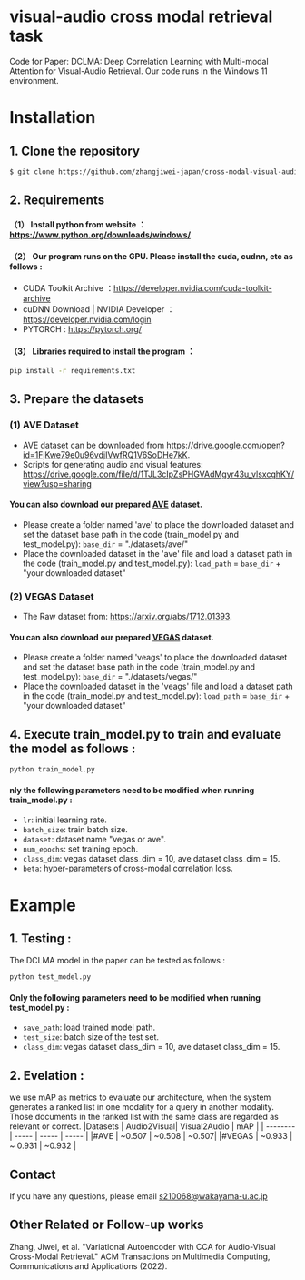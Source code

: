 # visual-audio cross modal retrieval task

Code for Paper: DCLMA: Deep Correlation Learning with Multi-modal Attention for Visual-Audio Retrieval. Our code runs in the Windows 11 environment.
# Installation
## 1. Clone the repository
```bash
$ git clone https://github.com/zhangjiwei-japan/cross-modal-visual-audio-retrieval.git
```
## 2. Requirements
#### （1） Install python from website ：https://www.python.org/downloads/windows/
#### （2） Our program runs on the GPU. Please install the cuda, cudnn, etc as follows : 
- CUDA Toolkit Archive ：https://developer.nvidia.com/cuda-toolkit-archive
- cuDNN Download | NVIDIA Developer ：https://developer.nvidia.com/login
- PYTORCH : https://pytorch.org/
#### （3） Libraries required to install the program ：
```bash
pip install -r requirements.txt
```
## 3. Prepare the datasets
### (1) AVE Dataset 
- AVE dataset can be downloaded from https://drive.google.com/open?id=1FjKwe79e0u96vdjIVwfRQ1V6SoDHe7kK.
- Scripts for generating audio and visual features: https://drive.google.com/file/d/1TJL3cIpZsPHGVAdMgyr43u_vlsxcghKY/view?usp=sharing
#### You can also download our prepared [AVE](https://drive.google.com/file/d/14Qdprd8_9cdih3QDN726kJTzaoo9Y8Y-/view?usp=sharing) dataset.
- Please create a folder named 'ave' to place the downloaded dataset and set the dataset base path in the code (train_model.py and test_model.py): `base_dir` = "./datasets/ave/"
- Place the downloaded dataset in the 'ave' file and load a dataset path in the code (train_model.py and test_model.py): `load_path` = `base_dir` + "your downloaded dataset"
### (2) VEGAS Dataset 
- The Raw dataset from: https://arxiv.org/abs/1712.01393.
#### You can also download our prepared [VEGAS](https://drive.google.com/file/d/142VXU9-3P2HcaCWCQVlezRGJguGnHeHD/view?usp=sharing) dataset. 
- Please create a folder named 'veags' to place the downloaded dataset and set the dataset base path in the code (train_model.py and test_model.py): `base_dir` = "./datasets/vegas/"
- Place the downloaded dataset in the 'veags' file and load a dataset path in the code (train_model.py and test_model.py): `load_path` = `base_dir` + "your downloaded dataset"
## 4. Execute train_model.py to train and evaluate the model as follows :
```bash
python train_model.py
```
#### nly the following parameters need to be modified when running train_model.py : 
- `lr`: initial learning rate.
- `batch_size`: train batch size.
- `dataset`: dataset name "vegas or ave".
- `num_epochs`: set training epoch.
- `class_dim`: vegas dataset class_dim = 10, ave dataset class_dim = 15. 
- `beta`: hyper-parameters of cross-modal correlation loss.
# Example
## 1. Testing :
The DCLMA model in the paper can be tested as follows :
```bash
python test_model.py
```
#### Only the following parameters need to be modified when running test_model.py :
- `save_path`: load trained model path.
- `test_size`: batch size of the test set.
- `class_dim`: vegas dataset class_dim = 10, ave dataset class_dim = 15. 
## 2. Evelation : 
we use mAP as metrics to evaluate our architecture, when the system generates a ranked list in one modality for a query in another modality. Those documents in the ranked list with the same class are regarded as relevant or correct.
|Datasets    | Audio2Visual| Visual2Audio  | mAP |
| --------   | -----    | -----  |  -----  |
|#AVE      | ~0.507  | ~0.508 | ~0.507| 
|#VEGAS  | ~0.933 | ~ 0.931  | ~0.932 | 
## Contact
If you have any questions, please email s210068@wakayama-u.ac.jp
## Other Related or Follow-up works
Zhang, Jiwei, et al. "Variational Autoencoder with CCA for Audio-Visual Cross-Modal Retrieval." ACM Transactions on Multimedia Computing, Communications and Applications (2022).

